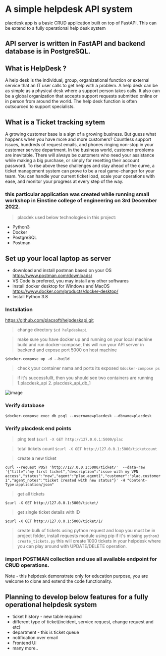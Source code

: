 # A simple helpdesk API system
placdesk app is a basic CRUD application built on top of FastAPI. This can be extend to a fully operational help desk system

## API server is written in FastAPI and backend database is in PostgreSQL. 

## What is HelpDesk ? 

A help desk is the individual, group, organizational function or external service that an IT user calls to get help with a problem. A help desk can be as simple as a physical desk where a support person takes calls. It also can be a global organization that accepts support requests submitted online or in person from around the world. The help desk function is often outsourced to support specialists.

## What is a Ticket tracking sytem 

A growing customer base is a sign of a growing business. But guess what happens when you have more and more customers?  Countless support issues, hundreds of request emails, and phones ringing non-stop in your customer service department. In the business world, customer problems are inevitable. There will always be customers who need your assistance while making a big purchase, or simply for resetting their account password. To rise above these challenges and stay ahead of the curve, a ticket management system can prove to be a real game-changer for your team. You can handle your current ticket load, scale your operations with ease, and monitor your progress at every step of the way.

### this particular application was created while running small workshop in Einstine college of engineering on 3rd December 2022. 

> placdek used below technologies in this project: 

- Python3
- Docker 
- PostgreSQL 
- Postman 

## Set up your local laptop as server 
  - download and install postman based on your OS https://www.postman.com/downloads/
  - VS Code is prefered, you may install any other softwares 
  - install docker desktop for Windows and MacOS https://www.docker.com/products/docker-desktop/
  - Install Python 3.8 

### Installation 

https://github.com/placsoft/helpdeskapi.git

> change directory 
`$cd helpdeskapi` 

> make sure you have docker up and running on your local machine
> build and run docker-compose, this will run your API server in backend and expose port 5000 on host machine

`$docker-compose up -d --build`

> check your container nama and ports its exposed 
`$docker-compose ps` 

> if it's successfullt, then you should see two containers are running 1.placdesk_api 2. placdesk_api_db_1

![image](https://user-images.githubusercontent.com/118790540/208244634-8bb85995-11ef-41d7-8228-ebf0c3aef11d.png)

### Verify database 
`$docker-compose exec db psql --username=placdesk --dbname=placdesk`


### Verify placdesk end points 


> ping test 
`$curl -X GET http://127.0.0.1:5000/plac` 

> total tickets count 
`$curl -X GET http://127.0.0.1:5000/ticketcount`

> create a new ticket 

 `curl --request POST 'http://127.0.0.1:5000/ticket/'  --data-raw '{"title":"my first ticket","description":"issue with my VPN access","status":"new","agent":"plac.agent1","customer":"plac.customer1","agent_notes":"ticket created with new status"}' -H "Content-Type:application/json"`

> get all tickets

`$curl -X GET http://127.0.0.1:5000/ticket/`

> get single ticket details with ID 

`$curl -X GET http://127.0.0.1:5000/ticket/1/`

> create bulk of tickets using python request and loop 
> you must be in project folder, install requests module using pip if it's missing 
`python3 create_tickets.py`
 > this will create 1000 tickets in your helpdesk where you can play around with UPDATE/DELETE operation. 



### import POSTMAN collection and use all available endpoint for CRUD operations. 


Note - this helpdesk demonstrate only for education purpose, you are welcome to clone and extend the code functionality.

## Planning to develop below features for a fully operational helpdesk system 

- ticket history - new table required 
- different type of ticket(incident, service request, change request and etc) 
- department - this is ticket queue 
- notification over email 
- Frontend UI 
- many more.. 












